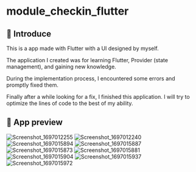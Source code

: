 # module_checkin_flutter
## 👋 Introduce
This is a app made with Flutter with a UI designed by myself.

The application I created was for learning Flutter, Provider (state management), and gaining new knowledge.

During the implementation process, I encountered some errors and promptly fixed them.

Finally after a while looking for a fix, I finished this application. I will try to optimize the lines of code to the best of my ability.

## 👀 App preview

![Screenshot_1697012255](https://github.com/hthhaf/module_checkin_flutter/assets/59130386/b91b6f82-dac4-415b-8aa6-2e4030cb8048)
![Screenshot_1697012240](https://github.com/hthhaf/module_checkin_flutter/assets/59130386/d547e4cf-0346-4f08-957a-155f372aefd3)
![Screenshot_1697015894](https://github.com/hthhaf/module_checkin_flutter/assets/59130386/6cb8f676-f2cd-44b9-af73-bcf956820544)
![Screenshot_1697015887](https://github.com/hthhaf/module_checkin_flutter/assets/59130386/ccee4e91-a9ce-4bf3-8af0-0a1a2bb953d1)
![Screenshot_1697015873](https://github.com/hthhaf/module_checkin_flutter/assets/59130386/d5c41e62-7c6e-4ced-9e2c-8ba3cd70caa4)
![Screenshot_1697015881](https://github.com/hthhaf/module_checkin_flutter/assets/59130386/5475b983-a85d-4dbe-9878-7a17ab22cddb)
![Screenshot_1697015904](https://github.com/hthhaf/module_checkin_flutter/assets/59130386/bfbd5e74-dd84-4bd8-b488-cc77778fe27e)
![Screenshot_1697015937](https://github.com/hthhaf/module_checkin_flutter/assets/59130386/144ece60-e0b9-4154-9671-1e9e6b26f000)
![Screenshot_1697015972](https://github.com/hthhaf/module_checkin_flutter/assets/59130386/fdcd7633-c5bd-4553-b3b8-da33f1a061a6)










